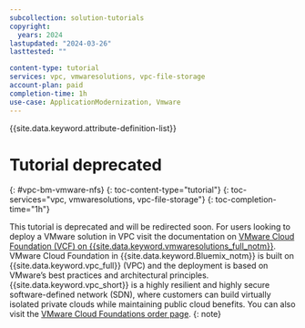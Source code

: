 ```yaml
---
subcollection: solution-tutorials
copyright:
  years: 2024
lastupdated: "2024-03-26"
lasttested: ""

content-type: tutorial
services: vpc, vmwaresolutions, vpc-file-storage
account-plan: paid
completion-time: 1h
use-case: ApplicationModernization, Vmware
---
```

{{site.data.keyword.attribute-definition-list}}

# Tutorial deprecated
{: #vpc-bm-vmware-nfs}
{: toc-content-type="tutorial"}
{: toc-services="vpc, vmwaresolutions, vpc-file-storage"}
{: toc-completion-time="1h"}

This tutorial is deprecated and will be redirected soon. For users looking to deploy a VMware solution in VPC visit the documentation on [VMware Cloud Foundation (VCF) on {{site.data.keyword.vmwaresolutions_full_notm}}](/docs/vmwaresolutions?topic=vmwaresolutions-vpc-vcf-ovw). VMware Cloud Foundation in {{site.data.keyword.Bluemix_notm}} is built on {{site.data.keyword.vpc_full}} (VPC) and the deployment is based on VMware’s best practices and architectural principles. {{site.data.keyword.vpc_short}} is a highly resilient and highly secure software-defined network (SDN), where customers can build virtually isolated private clouds while maintaining public cloud benefits. You can also visit the [VMware Cloud Foundations order page](https://cloud.ibm.com/vmware/vcf/provision).
{: note}